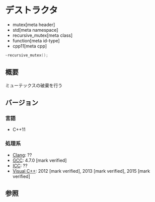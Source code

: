 # デストラクタ
* mutex[meta header]
* std[meta namespace]
* recursive_mutex[meta class]
* function[meta id-type]
* cpp11[meta cpp]

```cpp
~recursive_mutex();
```

## 概要
ミューテックスの破棄を行う


## バージョン
### 言語
- C++11

### 処理系
- [Clang](/implementation.md#clang): ??
- [GCC](/implementation.md#gcc): 4.7.0 [mark verified]
- [ICC](/implementation.md#icc): ??
- [Visual C++](/implementation.md#visual_cpp): 2012 [mark verified], 2013 [mark verified], 2015 [mark verified]


## 参照


